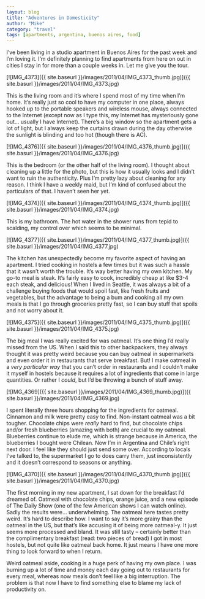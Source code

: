 ```yaml
---
layout: blog
title: "Adventures in Domesticity"
author: "Mike"
category: "travel"
tags: [apartments, argentina, buenos aires, food]
---
```


I’ve been living in a studio apartment in Buenos Aires for the past week and I’m loving it. I’m definitely planning to find apartments from here on out in cities I stay in for more than a couple weeks in. Let me give you the tour.

[![IMG_4373]({{ site.baseurl }}/images/2011/04/IMG_4373_thumb.jpg)]({{ site.basurl }}/images/2011/04/IMG_4373.jpg)

This is the living room and it’s where I spend most of my time when I’m home. It’s really just so cool to have my computer in one place, always hooked up to the portable speakers and wireless mouse, always connected to the Internet (except now as I type this, my Internet has mysteriously gone out… usually I have Internet). There’s a big window so the apartment gets a lot of light, but I always keep the curtains drawn during the day otherwise the sunlight is blinding and too hot (though there is AC).

[![IMG_4376]({{ site.baseurl }}/images/2011/04/IMG_4376_thumb.jpg)]({{ site.basurl }}/images/2011/04/IMG_4376.jpg)

This is the bedroom (or the other half of the living room). I thought about cleaning up a little for the photo, but this is how it usually looks and I didn’t want to ruin the authenticity. Plus I’m pretty lazy about cleaning for any reason. I think I have a weekly maid, but I’m kind of confused about the particulars of that. I haven’t seen her yet.

[![IMG_4374]({{ site.baseurl }}/images/2011/04/IMG_4374_thumb.jpg)]({{ site.basurl }}/images/2011/04/IMG_4374.jpg)

This is my bathroom. The hot water in the shower runs from tepid to scalding, my control over which seems to be minimal.

[![IMG_4377]({{ site.baseurl }}/images/2011/04/IMG_4377_thumb.jpg)]({{ site.basurl }}/images/2011/04/IMG_4377.jpg)

The kitchen has unexpectedly become my favorite aspect of having an apartment. I tried cooking in hostels a few times but it was such a hassle that it wasn’t worth the trouble. It’s way better having my own kitchen. My go-to meal is steak. It’s fairly easy to cook, incredibly cheap at like $3-4 each steak, and delicious! When I lived in Seattle, it was always a bit of a challenge buying foods that would spoil fast, like fresh fruits and vegetables, but the advantage to being a bum and cooking all my own meals is that I go through groceries pretty fast, so I can buy stuff that spoils and not worry about it.

[![IMG_4375]({{ site.baseurl }}/images/2011/04/IMG_4375_thumb.jpg)]({{ site.basurl }}/images/2011/04/IMG_4375.jpg)

The big meal I was really excited for was oatmeal. It’s one thing I’d really missed from the US. When I said this to other backpackers, they always thought it was pretty weird because you can buy oatmeal in supermarkets and even order it in restaurants that serve breakfast. But! I make oatmeal in a *very particular way* that you can’t order in restaurants and I couldn’t make it myself in hostels because it requires a lot of ingredients that come in large quantities. Or rather I *could*, but I’d be throwing a bunch of stuff away.

[![IMG_4369]({{ site.baseurl }}/images/2011/04/IMG_4369_thumb.jpg)]({{ site.basurl }}/images/2011/04/IMG_4369.jpg)

I spent literally three hours shopping for the ingredients for oatmeal. Cinnamon and milk were pretty easy to find. Non-instant oatmeal was a bit tougher. Chocolate chips were *really* hard to find, but chocolate chips and/or fresh blueberries (amazing with both) are crucial to my oatmeal. Blueberries continue to elude me, which is strange because in America, the blueberries I bought were Chilean. Now I’m in Argentina and Chile’s right next door. I feel like they should just send some over. According to locals I’ve talked to, the supermarket I go to does carry them, just inconsistently and it doesn’t correspond to seasons or anything.

[![IMG_4370]({{ site.baseurl }}/images/2011/04/IMG_4370_thumb.jpg)]({{ site.basurl }}/images/2011/04/IMG_4370.jpg)

The first morning in my new apartment, I sat down for the breakfast I’d dreamed of. Oatmeal with chocolate chips, orange juice, and a new episode of The Daily Show (one of the few American shows I can watch online). Sadly the results were… underwhelming. The oatmeal here tastes pretty weird. It’s hard to describe how. I want to say it’s more grainy than the oatmeal in the US, but that’s like accusing it of being more oatmeal-y. It just seems more processed and bland. It was still tasty – certainly better than the complimentary breakfast (read: two pieces of bread) I got in most hostels, but not quite like oatmeal back home. It just means I have one more thing to look forward to when I return.

Weird oatmeal aside, cooking is a huge perk of having my own place. I was burning up a lot of time and money each day going out to restaurants for every meal, whereas now meals don’t feel like a big interruption. The problem is that now I have to find something else to blame my lack of productivity on.